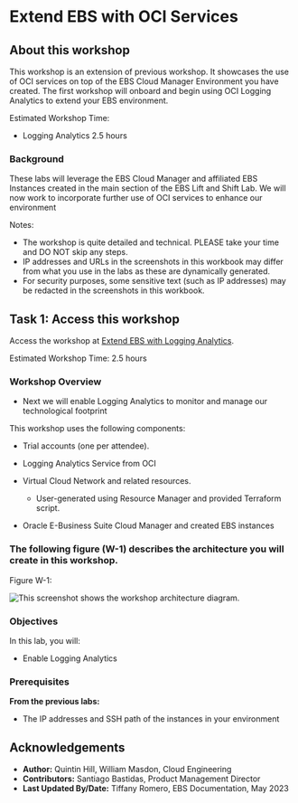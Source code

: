 # Extend EBS with OCI Services

## About this workshop

This workshop is an extension of previous workshop. It showcases the use of OCI services on top of the EBS Cloud Manager Environment you have created. The first workshop will onboard and begin using OCI Logging Analytics to extend your EBS environment.

Estimated Workshop Time: 

* Logging Analytics 2.5 hours

### **Background**

These labs will leverage the EBS Cloud Manager and affiliated EBS Instances created in the main section of the EBS Lift and Shift Lab. We will now work to incorporate further use of OCI services to enhance our environment

Notes:

* The workshop is quite detailed and technical. PLEASE take your time and DO NOT skip any steps.
* IP addresses and URLs in the screenshots in this workbook may differ from what you use in the labs as these are dynamically generated.
* For security purposes, some sensitive text (such as IP addresses) may be redacted in the screenshots in this workbook.

## Task 1: Access this workshop
Access the workshop at [Extend EBS with Logging Analytics](https://livelabs.oracle.com/pls/apex/r/dbpm/livelabs/run-workshop?p210_wid=803).

Estimated Workshop Time: 2.5 hours

### Workshop Overview

* Next we will enable Logging Analytics to monitor and manage our technological footprint

This workshop uses the following components:

* Trial accounts (one per attendee).

* Logging Analytics Service from OCI

* Virtual Cloud Network and related resources.
    - User-generated using Resource Manager and provided Terraform script.

* Oracle E-Business Suite Cloud Manager and created EBS instances

### The following figure (W-1) describes the architecture you will create in this workshop.
Figure W-1: 

![This screenshot shows the workshop architecture diagram.](./images/architecturela.png " ")

### Objectives

In this lab, you will:
* Enable Logging Analytics

### **Prerequisites**

**From the previous labs:**

* The IP addresses and SSH path of the instances in your environment

## Acknowledgements

* **Author:** Quintin Hill, William Masdon, Cloud Engineering
* **Contributors:** Santiago Bastidas, Product Management Director
* **Last Updated By/Date:** Tiffany Romero, EBS Documentation, May 2023

#